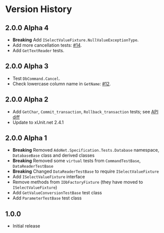 # Version History

## 2.0.0 Alpha 4

* **Breaking** Add `ISelectValueFixture.NullValueExceptionType`.
* Add more cancellation tests: [#14](https://github.com/mysql-net/AdoNetApiTest/pull/14).
* Add `GetTextReader` tests.

## 2.0.0 Alpha 3

* Test `DbCommand.Cancel`.
* Check lowercase column name in `GetName`: [#12](https://github.com/mysql-net/AdoNetApiTest/pull/12).

## 2.0.0 Alpha 2

* Add `GetChar`, `Commit_transaction`, `Rollback_transaction` tests; see [API diff](https://www.fuget.org/packages/AdoNet.Specification.Tests/2.0.0-alpha2/lib/netstandard2.0/diff/2.0.0-alpha1/)
* Update to xUnit.net 2.4.1

## 2.0.0 Alpha 1

* **Breaking** Removed `AdoNet.Specification.Tests.Database` namespace, `DatabaseBase` class and derived classes
* **Breaking** Removed some `virtual` tests from `CommandTestBase`, `DataReaderTestBase`
* **Breaking** Changed `DataReaderTestBase` to require `ISelectValueFixture`
* Add `ISelectValueFixture` interface
* Remove methods from `IDbFactoryFixture` (they have moved to `ISelectValueFixture`)
* Add `GetValueConversionTestBase` test class
* Add `ParameterTestBase` test class

## 1.0.0

* Initial release
